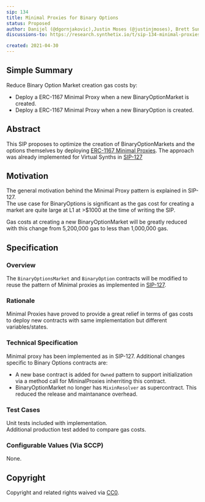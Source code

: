 ```yaml
---
sip: 134
title: Minimal Proxies for Binary Options
status: Proposed
author: Danijel (@dgornjakovic),Justin Moses (@justinjmoses), Brett Sun (@sohkai), Anton Jurisevic (@zyzek)
discussions-to: https://research.synthetix.io/t/sip-134-minimal-proxies-for-bos/386

created: 2021-04-30
---
```


## Simple Summary

Reduce Binary Option Market creation gas costs by:  
- Deploy a ERC-1167 Minimal Proxy when a new BinaryOptionMarket is created.  
- Deploy a ERC-1167 Minimal Proxy when a new BinaryOption is created.  

## Abstract

This SIP proposes to optimize the creation of BinaryOptionMarkets and the options themselves by deploying [ERC-1167 Minimal Proxies](https://eips.ethereum.org/EIPS/eip-1167).
The approach was already implemented for Virtual Synths in [SIP-127](https://sips.synthetix.io/sips/sip-127)

## Motivation

The general motivation behind the Minimal Proxy pattern is explained in SIP-127.  
The use case for BinaryOptions is significant as the gas cost for creating a market are quite large at L1 at >$1000 at the time of writing the SIP.  

Gas costs at creating a new BinaryOptionMarket will be greatly reduced with this change from 5,200,000 gas to less than 1,000,000 gas.    
## Specification

### Overview

The `BinaryOptionsMarket` and `BinaryOption` contracts will be modified to reuse the pattern of Minimal proxies as implemented in  [SIP-127](https://sips.synthetix.io/sips/sip-127).   

### Rationale

Minimal Proxies have proved to provide a great relief in terms of gas costs to deploy new contracts with same implementation but different variables/states.  

### Technical Specification

Minimal proxy has been implemented as in SIP-127. Additional changes specific to Binary Options contracts are:  
- A new base contract is added for `Owned` pattern to support initialization via a method call for MininalProxies inherriting this contract.
- BinaryOptionMarket no longer has `MixinResolver` as supercontract. This reduced the release and maintanance overhead.

### Test Cases

Unit tests included with implementation.  
Additional production test added to compare gas costs.

### Configurable Values (Via SCCP)

None.

## Copyright

Copyright and related rights waived via [CC0](https://creativecommons.org/publicdomain/zero/1.0/).
